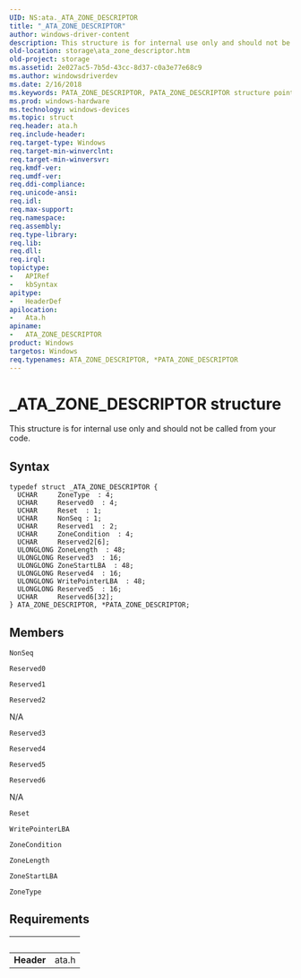 ```yaml
---
UID: NS:ata._ATA_ZONE_DESCRIPTOR
title: "_ATA_ZONE_DESCRIPTOR"
author: windows-driver-content
description: This structure is for internal use only and should not be called from your code.
old-location: storage\ata_zone_descriptor.htm
old-project: storage
ms.assetid: 2e027ac5-7b5d-43cc-8d37-c0a3e77e68c9
ms.author: windowsdriverdev
ms.date: 2/16/2018
ms.keywords: PATA_ZONE_DESCRIPTOR, PATA_ZONE_DESCRIPTOR structure pointer [Storage Devices], ATA_ZONE_DESCRIPTOR structure [Storage Devices], *PATA_ZONE_DESCRIPTOR, ATA_ZONE_DESCRIPTOR, ata/PATA_ZONE_DESCRIPTOR, ata/ATA_ZONE_DESCRIPTOR, storage.ata_zone_descriptor, _ATA_ZONE_DESCRIPTOR
ms.prod: windows-hardware
ms.technology: windows-devices
ms.topic: struct
req.header: ata.h
req.include-header: 
req.target-type: Windows
req.target-min-winverclnt: 
req.target-min-winversvr: 
req.kmdf-ver: 
req.umdf-ver: 
req.ddi-compliance: 
req.unicode-ansi: 
req.idl: 
req.max-support: 
req.namespace: 
req.assembly: 
req.type-library: 
req.lib: 
req.dll: 
req.irql: 
topictype:
-	APIRef
-	kbSyntax
apitype:
-	HeaderDef
apilocation:
-	Ata.h
apiname:
-	ATA_ZONE_DESCRIPTOR
product: Windows
targetos: Windows
req.typenames: ATA_ZONE_DESCRIPTOR, *PATA_ZONE_DESCRIPTOR
---
```


# _ATA_ZONE_DESCRIPTOR structure
This structure is for internal use only and should not be called from your code.

## Syntax
````
typedef struct _ATA_ZONE_DESCRIPTOR {
  UCHAR     ZoneType  : 4;
  UCHAR     Reserved0  : 4;
  UCHAR     Reset  : 1;
  UCHAR     NonSeq : 1;
  UCHAR     Reserved1  : 2;
  UCHAR     ZoneCondition  : 4;
  UCHAR     Reserved2[6];
  ULONGLONG ZoneLength  : 48;
  ULONGLONG Reserved3  : 16;
  ULONGLONG ZoneStartLBA  : 48;
  ULONGLONG Reserved4  : 16;
  ULONGLONG WritePointerLBA  : 48;
  ULONGLONG Reserved5  : 16;
  UCHAR     Reserved6[32];
} ATA_ZONE_DESCRIPTOR, *PATA_ZONE_DESCRIPTOR;
````

## Members


`NonSeq`



`Reserved0`



`Reserved1`



`Reserved2`

N/A

`Reserved3`



`Reserved4`



`Reserved5`



`Reserved6`

N/A

`Reset`



`WritePointerLBA`



`ZoneCondition`



`ZoneLength`



`ZoneStartLBA`



`ZoneType`




## Requirements
| &nbsp; | &nbsp; |
| ---- |:---- |
| **Header** | ata.h |